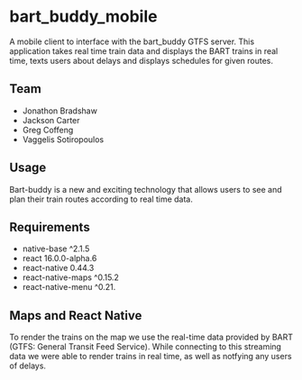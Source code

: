 # bart_buddy_mobile

A mobile client to interface with the bart_buddy GTFS server. This application takes real time train data and displays the BART trains in real time, texts users about delays and displays schedules for given routes. 

## Team

- Jonathon Bradshaw 
- Jackson Carter
- Greg Coffeng
- Vaggelis Sotiropoulos

## Usage

Bart-buddy is a new and exciting technology that allows users to see and plan their train routes according to real time data. 

## Requirements

- native-base ^2.1.5
- react 16.0.0-alpha.6
- react-native 0.44.3
- react-native-maps ^0.15.2
- react-native-menu ^0.21.

## Maps and React Native 
To render the trains on the map we use the real-time data provided by BART (GTFS: General Transit Feed Service). While connecting to this streaming data we were able to render trains in real time, as well as notfying any users of delays. 

